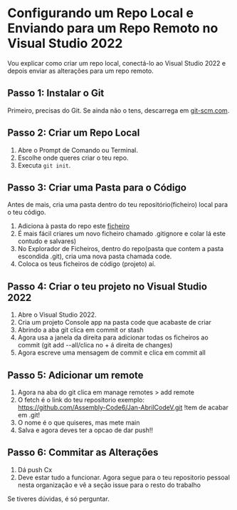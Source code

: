 # Configurando um Repo Local e Enviando para um Repo Remoto no Visual Studio 2022

Vou explicar como criar um repo local, conectá-lo ao Visual Studio 2022 e depois enviar as alterações para um repo remoto.

## Passo 1: Instalar o Git

Primeiro, precisas do Git. Se ainda não o tens, descarrega em [git-scm.com](https://git-scm.com/).

## Passo 2: Criar um Repo Local

1. Abre o Prompt de Comando ou Terminal.
2. Escolhe onde queres criar o teu repo.
3. Executa `git init`.

## Passo 3: Criar uma Pasta para o Código

Antes de mais, cria uma pasta dentro do teu repositório(ficheiro) local para o teu código.

1. Adiciona à pasta do repo este [ficheiro](https://github.com/Assembly-Code6/Jan-AbrilCodeV/blob/main/.gitignore)
2. É mais fácil criares um novo ficheiro chamado .gitignore e colar lá este contudo e salvares)
3. No Explorador de Ficheiros, dentro do repo(pasta que contem a pasta escondida .git), cria uma nova pasta chamada code.
4. Coloca os teus ficheiros de código (projeto) aí.

## Passo 4: Criar o teu projeto no Visual Studio 2022

1. Abre o Visual Studio 2022.
2. Cria um projeto Console app na pasta code que acabaste de criar
3. Abrindo a aba git clica em commit or stash
4. Agora usa a janela da direita para adicionar todas os ficheiros ao commit (git add --all/clica no + á direita de changes)
5. Agora escreve uma mensagem de commit e clica em commit all

## Passo 5: Adicionar um remote

1. Agora na aba do git clica em manage remotes > add remote
2. O fetch é o link do teu repositorio exemplo: https://github.com/Assembly-Code6/Jan-AbrilCodeV.git !tem de acabar em .git!
3. O nome é o que quiseres, mas mete main
4. Salva e agora deves ter a opcao de dar push!!

## Passo 6: Commitar as Alterações

1. Dá push Cx
2. Deve estar tudo a funcionar. Agora segue para o teu repositorio pessoal nesta organização e vê a seção issue para o resto do trabalho


Se tiveres dúvidas, é só perguntar.

